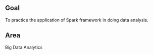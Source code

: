 ## Goal
To practice the application of Spark framework in doing data analysis.

## Area
Big Data Analytics

